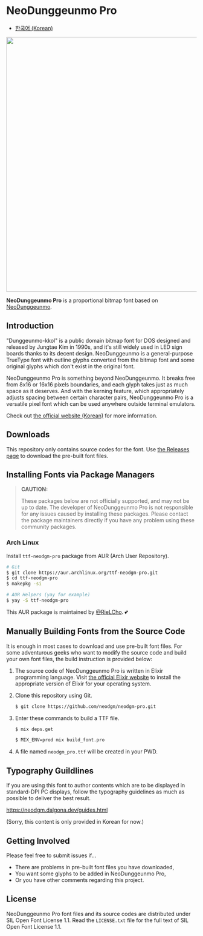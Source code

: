 # NeoDunggeunmo Pro

- [한국어 (Korean)](https://github.com/neodgm/neodgm-pro/blob/main/README.md)

<img src="https://neodgm.dalgona.dev/assets/images/neodgm_pro_demo.png" width="672">

**NeoDunggeunmo Pro** is a proportional bitmap font based on
[NeoDunggeunmo](https://github.com/neodgm/neodgm).

## Introduction

"Dunggeunmo-kkol" is a public domain bitmap font for DOS designed and released
by Jungtae Kim in 1990s, and it's still widely used in LED sign boards thanks
to its decent design. NeoDunggeunmo is a general-purpose TrueType font with
outline glyphs converted from the bitmap font and some original glyphs which
don't exist in the original font.

NeoDunggeunmo Pro is something beyond NeoDunggeunmo. It breaks free from 8x16
or 16x16 pixels boundaries, and each glyph takes just as much space as it
deserves. And with the kerning feature, which appropriately adjusts spacing
between certain character pairs, NeoDunggeunmo Pro is a versatile pixel font
which can be used anywhere outside terminal emulators.

Check out [the official website (Korean)](http://neodgm.dalgona.dev/neodgm_pro.html)
for more information.

## Downloads

This repository only contains source codes for the font. Use
[the Releases page](https://github.com/neodgm/neodgm-pro/releases) to download
the pre-built font files.

## Installing Fonts via Package Managers

> **CAUTION:**
>
> These packages below are not officially supported, and may not be up to date.
> The developer of NeoDunggeunmo Pro is not responsible for any issues caused by
> installing these packages. Please contact the package maintainers directly if
> you have any problem using these community packages.

### Arch Linux

Install `ttf-neodgm-pro` package from AUR (Arch User Repository).

```bash
# Git
$ git clone https://aur.archlinux.org/ttf-neodgm-pro.git
$ cd ttf-neodgm-pro
$ makepkg -si
```

```bash
# AUR Helpers (yay for example)
$ yay -S ttf-neodgm-pro
```

This AUR package is maintained by [@RieLCho](https://github.com/RieLCho). 💕

## Manually Building Fonts from the Source Code

It is enough in most cases to download and use pre-built font files. For some
adventurous geeks who want to modify the source code and build your own font
files, the build instruction is provided below:

1. The source code of NeoDunggeunmo Pro is written in Elixir programming
  language. Visit [the official Elixir website](https://elixir-lang.org) to
  install the appropriate version of Elixir for your operating system.

1. Clone this repository using Git.

    ```sh
    $ git clone https://github.com/neodgm/neodgm-pro.git
    ```

1. Enter these commands to build a TTF file.

    ```sh
    $ mix deps.get

    $ MIX_ENV=prod mix build_font.pro
    ```

1. A file named `neodgm_pro.ttf` will be created in your PWD.

## Typography Guildlines

If you are using this font to author contents which are to be displayed in
standard-DPI PC displays, follow the typography guidelines as much as possible
to deliver the best result.

https://neodgm.dalgona.dev/guides.html

(Sorry, this content is only provided in Korean for now.)

## Getting Involved

Please feel free to submit issues if...

- There are problems in pre-built font files you have downloaded,
- You want some glyphs to be added in NeoDunggeunmo Pro,
- Or you have other comments regarding this project.

## License

NeoDunggeunmo Pro font files and its source codes are distributed under SIL
Open Font License 1.1. Read the `LICENSE.txt` file for the full text of SIL
Open Font License 1.1.
